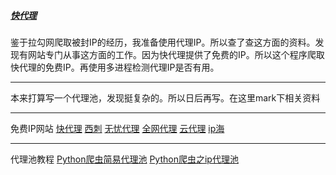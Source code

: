 ##### [快代理](https://github.com/peanwang/spider/tree/master/%E5%BF%AB%E4%BB%A3%E7%90%86)
鉴于拉勾网爬取被封IP的经历，我准备使用代理IP。所以查了查这方面的资料。发现有网站专门从事这方面的工作。因为快代理提供了免费的IP。所以这个程序爬取快代理的免费IP。再使用多进程检测代理IP是否有用。

-------------------------
本来打算写一个代理池，发现挺复杂的。所以日后再写。在这里mark下相关资料

----------------------------------------------

免费IP网站
[快代理](https://www.kuaidaili.com/free)
[西刺](https://www.xicidaili.com/)
[无忧代理](http://www.data5u.com/)
[全网代理](http://www.goubanjia.com/)
[云代理](http://www.ip3366.net/)
[ip海](http://www.iphai.com/)

---------------------------------------------

代理池教程
[Python爬虫简易代理池](https://zhuanlan.zhihu.com/p/24165119)
[Python爬虫之ip代理池](https://www.cnblogs.com/ruogu/p/9606599.html)